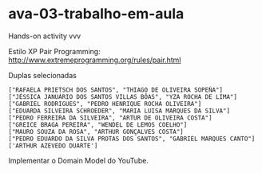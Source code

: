# ava-03-trabalho-em-aula

Hands-on activity vvv 

Estilo XP Pair Programming:
<http://www.extremeprogramming.org/rules/pair.html>

Duplas selecionadas

```plain
["RAFAELA PRIETSCH DOS SANTOS", "THIAGO DE OLIVEIRA SOPEÑA"]
["JÉSSICA JANUÁRIO DOS SANTOS VILLAS BÔAS", "YZA ROCHA DE LIMA"]
["GABRIEL RODRIGUES", "PEDRO HENRIQUE ROCHA OLIVEIRA"]
["EDUARDA SILVEIRA SCHROEDER", "MARIA LUISA MARQUES DA SILVA"]
["PEDRO FERREIRA DA SILVEIRA", "ARTUR DE OLIVEIRA COSTA"]
["GREICE BRAGA PEREIRA", "WENDEL DE LEMOS COELHO"]
["MAURO SOUZA DA ROSA", "ARTHUR GONÇALVES COSTA"]
["PEDRO EDUARDO DA SILVA PROTAS DOS SANTOS", "GABRIEL MARQUES CANTO"]
['ARTHUR AZEVEDO DUARTE']
```

Implementar o Domain Model do YouTube.
